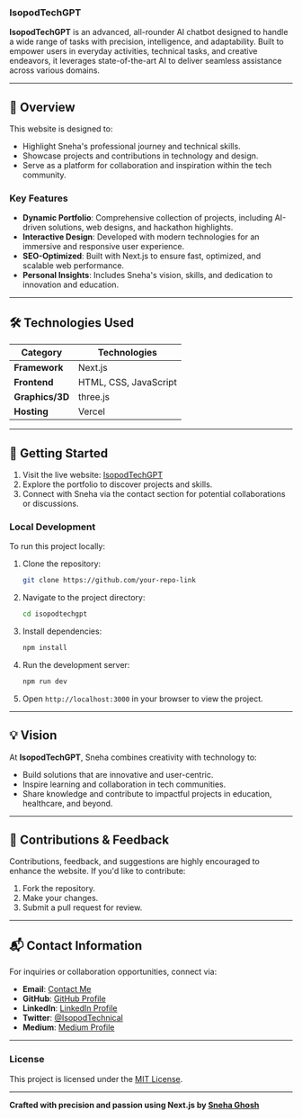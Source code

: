 ### IsopodTechGPT 

**IsopodTechGPT** is an advanced, all-rounder AI chatbot designed to handle a wide range of tasks with precision, intelligence, and adaptability. Built to empower users in everyday activities, technical tasks, and creative endeavors, it leverages state-of-the-art AI to deliver seamless assistance across various domains.  

---

## 📌 **Overview**  

This website is designed to:  
- Highlight Sneha's professional journey and technical skills.  
- Showcase projects and contributions in technology and design.  
- Serve as a platform for collaboration and inspiration within the tech community.  

### **Key Features**  

- **Dynamic Portfolio**: Comprehensive collection of projects, including AI-driven solutions, web designs, and hackathon highlights.  
- **Interactive Design**: Developed with modern technologies for an immersive and responsive user experience.  
- **SEO-Optimized**: Built with Next.js to ensure fast, optimized, and scalable web performance.  
- **Personal Insights**: Includes Sneha's vision, skills, and dedication to innovation and education.  

---

## 🛠 **Technologies Used**  

| **Category**    | **Technologies**       |  
|------------------|------------------------|  
| **Framework**    | Next.js               |  
| **Frontend**     | HTML, CSS, JavaScript |  
| **Graphics/3D**  | three.js              |  
| **Hosting**      | Vercel                |  

---

## 🚀 **Getting Started**  

1. Visit the live website: [IsopodTechGPT](https://isopodtechgpt-by-snehaghosh.vercel.app/)  
2. Explore the portfolio to discover projects and skills.  
3. Connect with Sneha via the contact section for potential collaborations or discussions.  

### **Local Development**  

To run this project locally:  
1. Clone the repository:  
   ```bash
   git clone https://github.com/your-repo-link
   ```  
2. Navigate to the project directory:  
   ```bash
   cd isopodtechgpt  
   ```  
3. Install dependencies:  
   ```bash
   npm install  
   ```  
4. Run the development server:  
   ```bash
   npm run dev  
   ```  
5. Open `http://localhost:3000` in your browser to view the project.  

---

## 💡 **Vision**  

At **IsopodTechGPT**, Sneha combines creativity with technology to:  
- Build solutions that are innovative and user-centric.  
- Inspire learning and collaboration in tech communities.  
- Share knowledge and contribute to impactful projects in education, healthcare, and beyond.  

---

## 🤝 **Contributions & Feedback**  

Contributions, feedback, and suggestions are highly encouraged to enhance the website. If you'd like to contribute:  
1. Fork the repository.  
2. Make your changes.  
3. Submit a pull request for review.  

---

## 📬 **Contact Information**  

For inquiries or collaboration opportunities, connect via: 
- **Email**: [Contact Me](mailto:miss.webdesigner0013@gmail.com)
- **GitHub**: [GitHub Profile](https://github.com/SnehaghoshBarsha444)
- **LinkedIn**: [LinkedIn Profile](https://www.linkedin.com/in/sneha-ghosh-technical-isopod075/)
- **Twitter**: [@IsopodTechnical](https://x.com/IsopodTechnical)  
- **Medium**: [Medium Profile](https://medium.com/@Technical_Isopod_075)

---

### **License**  

This project is licensed under the [MIT License](LICENSE).  

---

**Crafted with precision and passion using Next.js by [Sneha Ghosh](https://snehaghosh-technical-isopod-portfolio.vercel.app/)**
